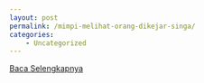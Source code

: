 ```yaml
---
layout: post
permalink: /mimpi-melihat-orang-dikejar-singa/
categories:
    - Uncategorized
---
```


[Baca Selengkapnya](/08)